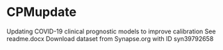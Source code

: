 # CPMupdate
Updating COVID-19 clinical prognostic models to improve calibration
See readme.docx
Download dataset from Synapse.org with ID syn39792658
